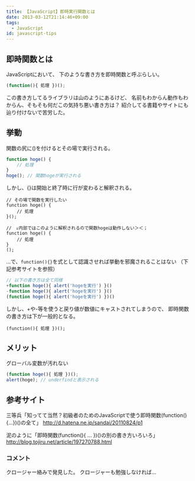 ```yaml
---
title: 【JavaScript】即時実行関数とは
date: 2013-03-12T21:14:46+09:00
tags:
  - JavaScript
id: javascript-tips
---
```


## 即時関数とは

JavaScriptにおいて、
下のような書き方を即時関数と呼ぶらしい。

```JavaScript
(function(){ 処理 })();
```

この書き方してるライブラリは山のようにあるけど、
名前もわからん動作もわからん、そもそも何だこの気持ち悪い書き方は？
紹介してる書籍やサイトにも辿り付けないで苦労した。

<!-- more -->

## 挙動
関数の尻に()を付けるとその場で実行される。

```JavaScript
function hoge() {
    // 処理
}
hoge(); // 関数hogeが実行される
```

しかし、{}は開始と終了時に行が変わると解釈される。

```
// その場で関数を実行したい
function hoge() {
    // 処理
}();

//　↓内部ではこのように解釈されるので関数hogeは動作しない＞＜；
function hoge() {
    // 処理
}
();
```

…で、`function(){}`を式として認識させれば挙動を邪魔されることはない
（下記参考サイトを参照）

```JavaScript
// 以下の書き方は全て同様
+function hoge(){ alert('hogeを実行') }()
-function hoge(){ alert('hogeを実行') }()
(function hoge(){ alert('hogeを実行') })()
```

しかし、+や-等を使うと戻り値が数値にキャストされてしまうので、
即時関数の書き方は下が一般的となる。

```
(function(){ 処理 })();
```

## メリット

グローバル変数が汚れない

```JavaScript
(function hoge(){ 処理 })();
alert(hoge); // underfindと表示される
```

## 参考サイト
三等兵「知ってて当然？初級者のためのJavaScriptで使う即時関数(function(){...})()の全て」
<http://d.hatena.ne.jp/sandai/20110824/p1>

泥のように「即時関数(function(){ ... })()の別の書き方いろいろ」
<http://blog.tojiru.net/article/197270788.html>

### コメント
クロージャー絡みで発見した。
クロージャーも勉強しなければ…

